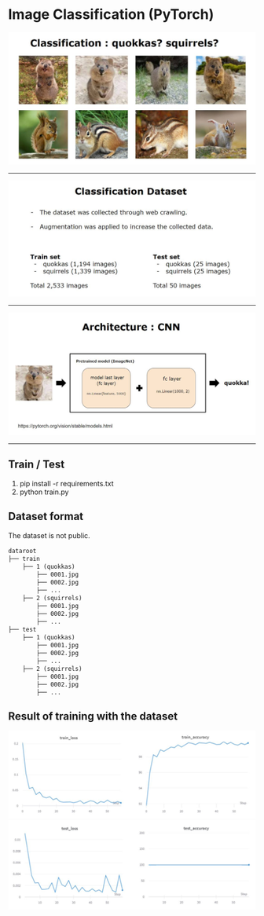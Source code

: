 # Image Classification (PyTorch)

<img src="https://github.com/khyeyoon/Image-classification/blob/master/img/topic.JPG">

* * *

<img src="https://github.com/khyeyoon/Image-classification/blob/master/img/dataset.JPG">

* * *

<img src="https://github.com/khyeyoon/Image-classification/blob/master/img/model.JPG">

* * *

## Train / Test

1. pip install -r requirements.txt
2. python train.py

## Dataset format

The dataset is not public.

    dataroot
    ├── train
        ├── 1 (quokkas)
            ├── 0001.jpg
            ├── 0002.jpg
            ├── ...
        ├── 2 (squirrels)
            ├── 0001.jpg
            ├── 0002.jpg
            ├── ...
    ├── test
        ├── 1 (quokkas)
            ├── 0001.jpg
            ├── 0002.jpg
            ├── ...
        ├── 2 (squirrels)
            ├── 0001.jpg
            ├── 0002.jpg
            ├── ...
            
            
## Result of training with the dataset

<img src="https://github.com/khyeyoon/Image-classification/blob/master/img/train.JPG">

<img src="https://github.com/khyeyoon/Image-classification/blob/master/img/test.JPG">


